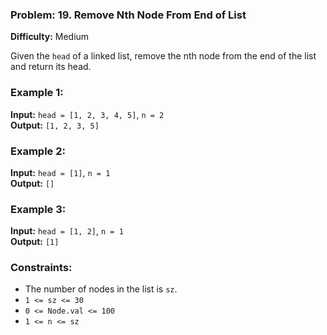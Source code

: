 ### Problem: 19. Remove Nth Node From End of List

**Difficulty:** Medium

Given the `head` of a linked list, remove the nth node from the end of the list and return its head.

### Example 1:

**Input:** `head = [1, 2, 3, 4, 5]`, `n = 2`  
**Output:** `[1, 2, 3, 5]`

### Example 2:

**Input:** `head = [1]`, `n = 1`  
**Output:** `[]`

### Example 3:

**Input:** `head = [1, 2]`, `n = 1`  
**Output:** `[1]`

### Constraints:

- The number of nodes in the list is `sz`.
- `1 <= sz <= 30`
- `0 <= Node.val <= 100`
- `1 <= n <= sz`
